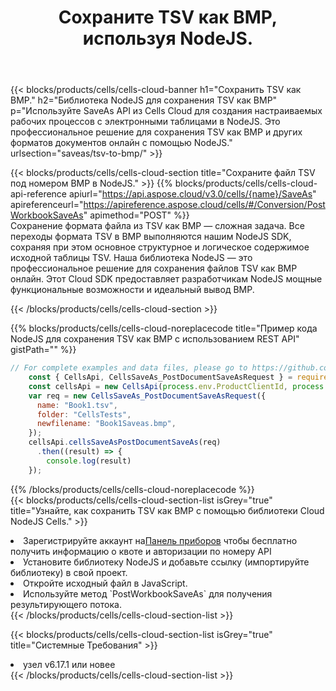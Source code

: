 ﻿---
title:  Сохраните TSV как BMP, используя NodeJS.
description:  Использование Aspose.Cells Cloud SDK для NodeJS для сохранения файла формата TSV как файла формата BMP.
kwords: Excel, Save TSV as BMP, REST, NodeJS
howto: How to save TSV as BMP using Aspose.Cells Cloud NodeJS library.
---
{{< blocks/products/cells/cells-cloud-banner h1="Сохранить TSV как BMP." h2="Библиотека NodeJS для сохранения TSV как BMP" p="Используйте SaveAs API из Cells Cloud для создания настраиваемых рабочих процессов с электронными таблицами в NodeJS. Это профессиональное решение для сохранения TSV как BMP и других форматов документов онлайн с помощью NodeJS." urlsection="saveas/tsv-to-bmp/" >}}

{{< blocks/products/cells/cells-cloud-section title="Сохраните файл TSV под номером BMP в NodeJS." >}}
{{% blocks/products/cells/cells-cloud-api-reference apiurl="https://api.aspose.cloud/v3.0/cells/{name}/SaveAs" apireferenceurl="https://apireference.aspose.cloud/cells/#/Conversion/PostWorkbookSaveAs" apimethod="POST" %}}
<br/>
Сохранение формата файла из TSV как BMP — сложная задача. Все переходы формата TSV в BMP выполняются нашим NodeJS SDK, сохраняя при этом основное структурное и логическое содержимое исходной таблицы TSV. Наша библиотека NodeJS — это профессиональное решение для сохранения файлов TSV как BMP онлайн. Этот Cloud SDK предоставляет разработчикам NodeJS мощные функциональные возможности и идеальный вывод BMP.

{{< /blocks/products/cells/cells-cloud-section >}}

{{% blocks/products/cells/cells-cloud-noreplacecode title="Пример кода NodeJS для сохранения TSV как BMP с использованием REST API" gistPath="" %}}
  
```js
// For complete examples and data files, please go to https://github.com/aspose-cells-cloud/aspose-cells-cloud-node/
    const { CellsApi, CellsSaveAs_PostDocumentSaveAsRequest } = require("asposecellscloud");
    const cellsApi = new CellsApi(process.env.ProductClientId, process.env.ProductClientSecret);
    var req = new CellsSaveAs_PostDocumentSaveAsRequest({
      name: "Book1.tsv",
      folder: "CellsTests",
      newfilename: "Book1Saveas.bmp",
    });
    cellsApi.cellsSaveAsPostDocumentSaveAs(req)
      .then((result) => {
        console.log(result)
    });
```
  
{{% /blocks/products/cells/cells-cloud-noreplacecode %}}
<br/>
{{< blocks/products/cells/cells-cloud-section-list isGrey="true" title="Узнайте, как сохранить TSV как BMP с помощью библиотеки Cloud NodeJS Cells." >}}
<li> Зарегистрируйте аккаунт на<a href="https://dashboard.aspose.cloud/">Панель приборов</a> чтобы бесплатно получить информацию о квоте и авторизации по номеру API</li>
<li>Установите библиотеку NodeJS и добавьте ссылку (импортируйте библиотеку) в свой проект.</li>
<li>Откройте исходный файл в JavaScript.</li>
<li>Используйте метод `PostWorkbookSaveAs` для получения результирующего потока.</li>
{{< /blocks/products/cells/cells-cloud-section-list >}}

{{< blocks/products/cells/cells-cloud-section-list isGrey="true" title="Системные Требования" >}}
<li>узел v6.17.1 или новее</li>
{{< /blocks/products/cells/cells-cloud-section-list >}}
